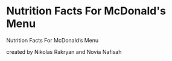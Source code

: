 # Nutrition Facts For McDonald's Menu
Nutrition Facts For McDonald’s Menu

created by Nikolas Rakryan and Novia Nafisah

